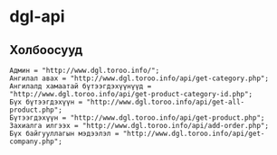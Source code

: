 # dgl-api

## Холбоосууд

    Админ = "http://www.dgl.toroo.info/";
    Ангилал авах = "http://www.dgl.toroo.info/api/get-category.php";
    Ангилалд хамаатай бүтээгдэхүүнүүд = "http://www.dgl.toroo.info/api/get-product-category-id.php";
    Бүх бүтээгдэхүүн = "http://www.dgl.toroo.info/api/get-all-product.php";
    Бүтээгдэхүүн = "http://www.dgl.toroo.info/api/get-product.php";
    Захиалга илгээх = "http://www.dgl.toroo.info/api/add-order.php";
    Бүх байгууллагын мэдээлэл = "http://www.dgl.toroo.info/api/get-company.php";

